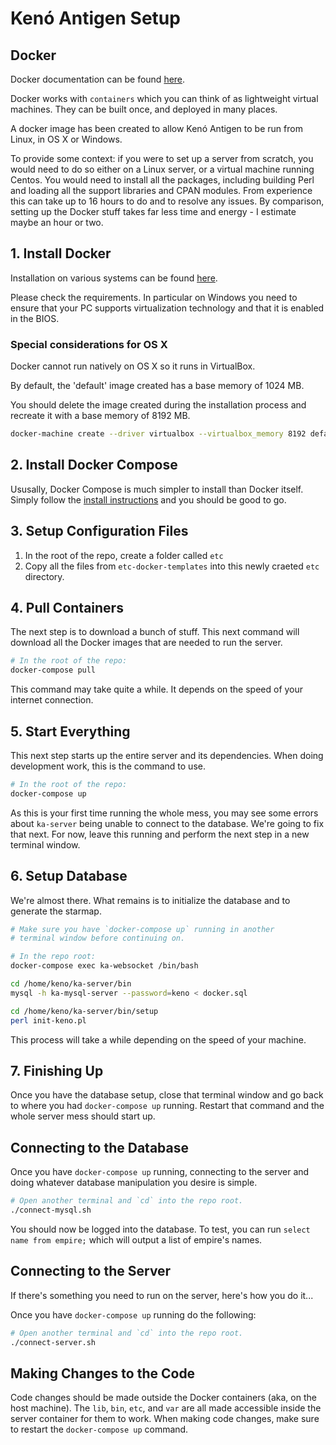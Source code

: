 # Kenó Antigen Setup

## Docker

Docker documentation can be found [here](https://docs.docker.com).

Docker works with `containers` which you can think of as lightweight
virtual machines. They can be built once, and deployed in many places.

A docker image has been created to allow Kenó Antigen to be run from
Linux, in OS X or Windows.

To provide some context: if you were to set up a server from scratch, you would
need to do so either on a Linux server, or a virtual machine running
Centos. You would need to install all the packages, including building
Perl and loading all the support libraries and CPAN modules. From
experience this can take up to 16 hours to do and to resolve any issues. By comparison, setting up the Docker stuff takes far less time and energy - I estimate maybe an hour or two.

## 1. Install Docker

Installation on various systems can be found [here](https://docs.docker.com/engine/installation/).

Please check the requirements. In particular on Windows you need to
ensure that your PC supports virtualization technology and that it
is enabled in the BIOS.

### Special considerations for OS X

Docker cannot run natively on OS X so it runs in VirtualBox.

By default, the 'default' image created has a base memory of 1024 MB.

You should delete the image created during the installation process and
recreate it with a base memory of 8192 MB.

```bash
docker-machine create --driver virtualbox --virtualbox_memory 8192 default
```

## 2. Install Docker Compose

Ususally, Docker Compose is much simpler to install than Docker itself. Simply follow the [install instructions](https://docs.docker.com/compose/install/) and you should be good to go.

## 3. Setup Configuration Files

  1. In the root of the repo, create a folder called `etc`
  2. Copy all the files from `etc-docker-templates` into this newly craeted `etc` directory.

## 4. Pull Containers

The next step is to download a bunch of stuff. This next command will download all the Docker images that are needed to run the server.

```bash
# In the root of the repo:
docker-compose pull
```

This command may take quite a while. It depends on the speed of your internet connection.

## 5. Start Everything

This next step starts up the entire server and its dependencies. When doing development work, this is the command to use.

```bash
# In the root of the repo:
docker-compose up
```

As this is your first time running the whole mess, you may see some errors about `ka-server` being unable to connect to the database. We're going to fix that next. For now, leave this running and perform the next step in a new terminal window.

## 6. Setup Database

We're almost there. What remains is to initialize the database and to generate the starmap.

```bash
# Make sure you have `docker-compose up` running in another
# terminal window before continuing on.

# In the repo root:
docker-compose exec ka-websocket /bin/bash

cd /home/keno/ka-server/bin
mysql -h ka-mysql-server --password=keno < docker.sql

cd /home/keno/ka-server/bin/setup
perl init-keno.pl
```

This process will take a while depending on the speed of your machine.

## 7. Finishing Up

Once you have the database setup, close that terminal window and go back to where you had `docker-compose up` running. Restart that command and the whole server mess should start up.

## Connecting to the Database

Once you have `docker-compose up` running, connecting to the server and doing whatever database manipulation you desire is simple.

```bash
# Open another terminal and `cd` into the repo root.
./connect-mysql.sh
```

You should now be logged into the database. To test, you can run `select name from empire;` which will output a list of empire's names.

## Connecting to the Server

If there's something you need to run on the server, here's how you do it...

Once you have `docker-compose up` running do the following:

```bash
# Open another terminal and `cd` into the repo root.
./connect-server.sh
```

## Making Changes to the Code

Code changes should be made outside the Docker containers (aka, on the host machine). The `lib`, `bin`, `etc`, and `var` are all made accessible inside the server container for them to work. When making code changes, make sure to restart the `docker-compose up` command.
